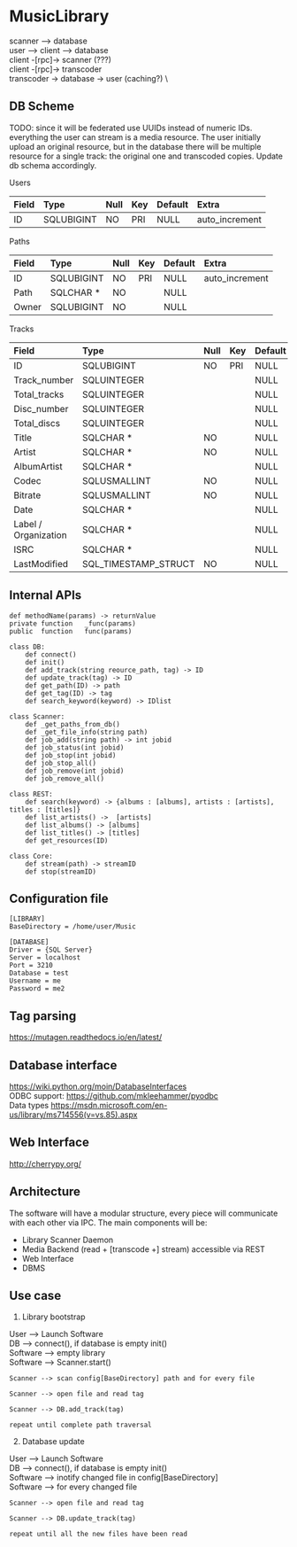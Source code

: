 # MusicLibrary

scanner --> database \
user --> client --> database \
client -[rpc]-> scanner  (???) \
client -[rpc]-> transcoder \
transcoder -> database -> user  (caching?) \

## DB Scheme

TODO: since it will be federated use UUIDs instead of numeric IDs.
      everything the user can stream is a media resource. The user
      initially upload an original resource, but in the database
      there will be multiple resource for a single track: the
      original one and transcoded copies. Update db schema accordingly.

Users

| Field                    | Type                 | Null | Key | Default | Extra          |
| :----------------------- | :------------------- | :--- | :-- | :------ | :------------- |
| ID                       | SQLUBIGINT           | NO   | PRI | NULL    | auto_increment |

Paths

| Field                    | Type                 | Null | Key | Default | Extra          |
| :----------------------- | :------------------- | :--- | :-- | :------ | :------------- |
| ID                       | SQLUBIGINT           | NO   | PRI | NULL    | auto_increment |
| Path                     | SQLCHAR *            | NO   |     | NULL    |                |
| Owner                    | SQLUBIGINT           | NO   |     | NULL    |                |

Tracks

| Field                    | Type                 | Null | Key | Default | Extra          |
| :----------------------- | :------------------- | :--- | :-- | :------ | :------------- |
| ID                       | SQLUBIGINT           | NO   | PRI | NULL    | auto_increment |
| Track_number             | SQLUINTEGER          |      |     | NULL    |                |
| Total_tracks             | SQLUINTEGER          |      |     | NULL    |                |
| Disc_number              | SQLUINTEGER          |      |     | NULL    |                |
| Total_discs              | SQLUINTEGER          |      |     | NULL    |                |
| Title                    | SQLCHAR *            | NO   |     | NULL    |                |
| Artist                   | SQLCHAR *            | NO   |     | NULL    |                |
| AlbumArtist              | SQLCHAR *            |      |     | NULL    |                |
| Codec                    | SQLUSMALLINT         | NO   |     | NULL    |                |
| Bitrate                  | SQLUSMALLINT         | NO   |     | NULL    |                |
| Date                     | SQLCHAR *            |      |     | NULL    |                |
| Label / Organization     | SQLCHAR *            |      |     | NULL    |                |
| ISRC                     | SQLCHAR *            |      |     | NULL    |                |
| LastModified             | SQL_TIMESTAMP_STRUCT | NO   |     | NULL    |                |

## Internal APIs

```
def methodName(params) -> returnValue
private function   _func(params)
public  function   func(params)
```

```
class DB:
    def connect()
    def init()
    def add_track(string reource_path, tag) -> ID
    def update_track(tag) -> ID
    def get_path(ID) -> path
    def get_tag(ID) -> tag
    def search_keyword(keyword) -> IDlist
```

```
class Scanner:
    def _get_paths_from_db()
    def _get_file_info(string path)
    def job_add(string path) -> int jobid
    def job_status(int jobid)
    def job_stop(int jobid)
    def job_stop_all()
    def job_remove(int jobid)
    def job_remove_all()
```

```
class REST:
    def search(keyword) -> {albums : [albums], artists : [artists], titles : [titles]}
    def list_artists() ->  [artists]
    def list_albums() -> [albums]
    def list_titles() -> [titles]
    def get_resources(ID)
```

```
class Core:
    def stream(path) -> streamID
    def stop(streamID)
```

## Configuration file

```
[LIBRARY]
BaseDirectory = /home/user/Music

[DATABASE]
Driver = {SQL Server}
Server = localhost
Port = 3210
Database = test
Username = me
Password = me2
```

##  Tag parsing

https://mutagen.readthedocs.io/en/latest/

## Database interface

https://wiki.python.org/moin/DatabaseInterfaces \
ODBC support:
https://github.com/mkleehammer/pyodbc \
Data types
https://msdn.microsoft.com/en-us/library/ms714556(v=vs.85).aspx

## Web Interface

http://cherrypy.org/

## Architecture

The software will have a modular structure, every piece will communicate with each other via IPC.
The main components will be:

- Library Scanner Daemon
- Media Backend (read + [transcode +] stream) accessible via REST
- Web Interface
- DBMS

## Use case

1) Library bootstrap

User --> Launch Software \
DB --> connect(), if database is empty init() \
Software --> empty library \
Software --> Scanner.start()

    Scanner --> scan config[BaseDirectory] path and for every file

    Scanner --> open file and read tag

    Scanner --> DB.add_track(tag)

    repeat until complete path traversal


2) Database update

User --> Launch Software \
DB --> connect(), if database is empty init() \
Software --> inotify changed file in config[BaseDirectory] \
Software --> for every changed file

    Scanner --> open file and read tag

    Scanner --> DB.update_track(tag)

    repeat until all the new files have been read
